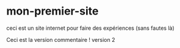 # mon-premier-site

ceci est un site internet pour faire des expériences (sans fautes là)

Ceci est la version commentaire ! version 2
